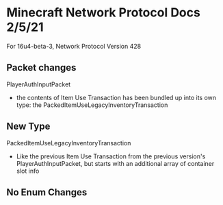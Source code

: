 # Minecraft Network Protocol Docs 2/5/21
For 16u4-beta-3, Network Protocol Version 428

## Packet changes
PlayerAuthInputPacket
* the contents of Item Use Transaction has been bundled up into its own type: the PackedItemUseLegacyInventoryTransaction

## New Type
PackedItemUseLegacyInventoryTransaction
* Like the previous Item Use Transaction from the previous version's PlayerAuthInputPacket, but starts with an additional array of container slot info

## No Enum Changes
